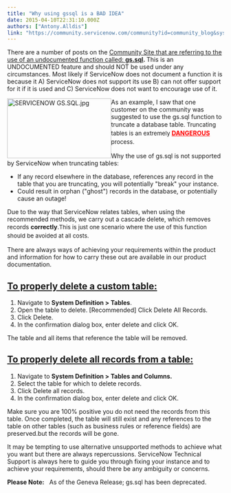 ```yaml
---
title: "Why using gssql is a BAD IDEA"
date: 2015-04-10T22:31:10.000Z
authors: ["Antony.Alldis"]
link: "https://community.servicenow.com/community?id=community_blog&sys_id=eddda6e9dbd0dbc01dcaf3231f961979"
---
```

<p>There are a number of posts on the <a title="" _jive_internal="true" href="/search.jspa?q=&quot;gs.sql&quot;">Community Site that are referring to the use of an undocumented function called: </a><strong><a title="" _jive_internal="true" href="/search.jspa?q=&quot;gs.sql&quot;">gs.sql</a>. </strong>This is an UNDOCUMENTED feature and should NOT be used under any circumstances. Most likely if ServiceNow does not document a function it is because it A) ServiceNow does not support its use B) can not offer support for it if it is used and C) ServiceNow does not want to encourage use of it.</p><p></p><p><img   alt="SERVICENOW GS.SQL.jpg" class="image-0 jive-image" height="139" src="04f5a00adb5457049c9ffb651f961956.iix" style="height: 139px; width: 241.739130434783px; float: left;" width="241"/></p><p></p><p></p><p></p><p>As an example, I saw that one customer on the community was suggested to use the gs.sql function to truncate a database table. <span style="font-size: 10pt; line-height: 1.5em;">Truncating tables is an extremely </span><span style="color: #ff0000; text-decoration: underline;"><strong>DANGEROUS</strong></span><span style="font-size: 10pt; line-height: 1.5em;"> process.</span></p><p></p><p></p><p></p><p></p><p></p><p>Why the use of gs.sql is not supported by ServiceNow when truncating tables:</p><ul><li>If any record elsewhere in the database, references any record in the table that you are truncating, you will potentially "break" your instance.</li><li>Could result in orphan ("ghost") records in the database, or potentially cause an outage!</li></ul><p></p><p>Due to the way that ServiceNow relates tables, when using the recommended methods, we carry out a cascade delete, which removes records <strong>correctly</strong>.<span style="font-size: 10pt; line-height: 1.5em;">This is just one scenario where the use of this function should be avoided at all costs.</span></p><p></p><p>There are always ways of achieving your requirements within the product and information for how to carry these out are available in our product documentation.</p><p></p><h2><a title="ki.servicenow.com/index.php?title=Deleting_a_Table" href="http://wiki.servicenow.com/index.php?title=Deleting_a_Table">To properly delete a custom table:</a></h2><ol><li>Navigate to <strong>System Definition &gt; Tables</strong>.</li><li>Open the table to delete. [Recommended] Click Delete All Records.</li><li>Click Delete.</li><li>In the confirmation dialog box, enter delete and click OK.</li></ol><p></p><p>The table and all items that reference the table will be removed.</p><p></p><h2><a title="ki.servicenow.com/index.php?title=Deleting_All_Records_from_a_Table" href="http://wiki.servicenow.com/index.php?title=Deleting_All_Records_from_a_Table">To properly delete all records from a table:</a></h2><ol><li>Navigate to <strong>System Definition &gt; Tables and Columns.</strong></li><li>Select the table for which to delete records.</li><li>Click Delete all records.</li><li>In the confirmation dialog box, enter delete and click OK.</li></ol><p></p><p>Make sure you are 100% positive you do not need the records from this table. Once completed, the table will still exist and any references to the table on other tables (such as business rules or reference fields) are preserved.but the records will be gone.</p><p></p><p>It may be tempting to use alternative unsupported methods to achieve what you want but there are always repercussions. ServiceNow Technical Support is always here to guide you through fixing your instance and to achieve your requirements, should there be any ambiguity or concerns.</p><p></p><p><strong>Please Note:</strong>   As of the Geneva Release; gs.sql has been deprecated. </p>